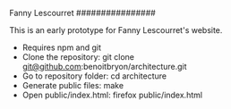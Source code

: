Fanny Lescourret
################

This is an early prototype for Fanny Lescourret's website.

* Requires npm and git
* Clone the repository: git clone git@github.com:benoitbryon/architecture.git
* Go to repository folder: cd architecture
* Generate public files: make
* Open public/index.html: firefox public/index.html
